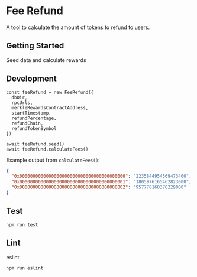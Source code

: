 # Fee Refund
A tool to calculate the amount of tokens to refund to users.

## Getting Started

Seed data and calculate rewards

## Development

```
const feeRefund = new FeeRefund({
  dbDir,
  rpcUrls,
  merkleRewardsContractAddress,
  startTimestamp,
  refundPercentage,
  refundChain,
  refundTokenSymbol
})

await feeRefund.seed()
await feeRefund.calculateFees()
```

Example output from `calculateFees()`:

```json
{
  "0x0000000000000000000000000000000000000000": "2235844954569473400",
  "0x0000000000000000000000000000000000000001": "1805976165462823000",
  "0x0000000000000000000000000000000000000002": "957778160370229000"
}
```

## Test

```shell
npm run test
```

## Lint

eslint
```shell
npm run eslint
```
